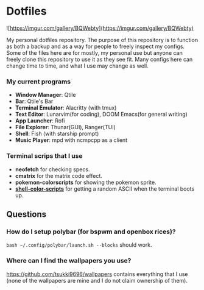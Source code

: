 # Dotfiles
![https://imgur.com/gallery/BQWebty](https://imgur.com/gallery/BQWebty)

My personal dotfiles repository. The purpose of this repository is to function as both a backup and as a way for people to freely inspect my configs. Some of the files here are for mostly, my personal use but anyone can freely clone this repository to use it as they see fit. Many configs here can change time to time, and what I use may change as well.

### My current programs
- **Window Manager**: Qtile
- **Bar**: Qtile's Bar
- **Terminal Emulator**: Alacritty (with tmux)
- **Text Editor**: Lunarvim(for coding), DOOM Emacs(for general writing) 
- **App Launcher**: Rofi 
- **File Explorer**: Thunar(GUI), Ranger(TUI)
- **Shell**: Fish (with starship prompt)
- **Music Player**: mpd with ncmpcpp as a client

### Terminal scrips that I use
- **neofetch** for checking specs.
- **cmatrix** for the matrix code effect.
- **pokemon-colorscripts** for showing the pokemon sprite.
- **[shell-color-scripts](https://gitlab.com/dwt1/shell-color-scripts)** for getting a random ASCII when the terminal boots up.

## Questions

### How do I setup polybar (for bspwm and openbox rices)?
`bash ~/.config/polybar/launch.sh --blocks` should work.

### Where can I find the wallpapers you use?
https://github.com/tsukki9696/wallpapers contains everything that I use (none of the wallpapers are mine and I do not claim ownership of them).

